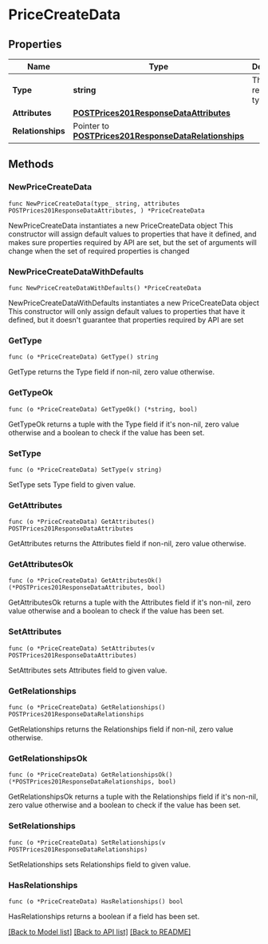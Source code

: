 # PriceCreateData

## Properties

Name | Type | Description | Notes
------------ | ------------- | ------------- | -------------
**Type** | **string** | The resource&#39;s type | [default to "prices"]
**Attributes** | [**POSTPrices201ResponseDataAttributes**](POSTPrices201ResponseDataAttributes.md) |  | 
**Relationships** | Pointer to [**POSTPrices201ResponseDataRelationships**](POSTPrices201ResponseDataRelationships.md) |  | [optional] 

## Methods

### NewPriceCreateData

`func NewPriceCreateData(type_ string, attributes POSTPrices201ResponseDataAttributes, ) *PriceCreateData`

NewPriceCreateData instantiates a new PriceCreateData object
This constructor will assign default values to properties that have it defined,
and makes sure properties required by API are set, but the set of arguments
will change when the set of required properties is changed

### NewPriceCreateDataWithDefaults

`func NewPriceCreateDataWithDefaults() *PriceCreateData`

NewPriceCreateDataWithDefaults instantiates a new PriceCreateData object
This constructor will only assign default values to properties that have it defined,
but it doesn't guarantee that properties required by API are set

### GetType

`func (o *PriceCreateData) GetType() string`

GetType returns the Type field if non-nil, zero value otherwise.

### GetTypeOk

`func (o *PriceCreateData) GetTypeOk() (*string, bool)`

GetTypeOk returns a tuple with the Type field if it's non-nil, zero value otherwise
and a boolean to check if the value has been set.

### SetType

`func (o *PriceCreateData) SetType(v string)`

SetType sets Type field to given value.


### GetAttributes

`func (o *PriceCreateData) GetAttributes() POSTPrices201ResponseDataAttributes`

GetAttributes returns the Attributes field if non-nil, zero value otherwise.

### GetAttributesOk

`func (o *PriceCreateData) GetAttributesOk() (*POSTPrices201ResponseDataAttributes, bool)`

GetAttributesOk returns a tuple with the Attributes field if it's non-nil, zero value otherwise
and a boolean to check if the value has been set.

### SetAttributes

`func (o *PriceCreateData) SetAttributes(v POSTPrices201ResponseDataAttributes)`

SetAttributes sets Attributes field to given value.


### GetRelationships

`func (o *PriceCreateData) GetRelationships() POSTPrices201ResponseDataRelationships`

GetRelationships returns the Relationships field if non-nil, zero value otherwise.

### GetRelationshipsOk

`func (o *PriceCreateData) GetRelationshipsOk() (*POSTPrices201ResponseDataRelationships, bool)`

GetRelationshipsOk returns a tuple with the Relationships field if it's non-nil, zero value otherwise
and a boolean to check if the value has been set.

### SetRelationships

`func (o *PriceCreateData) SetRelationships(v POSTPrices201ResponseDataRelationships)`

SetRelationships sets Relationships field to given value.

### HasRelationships

`func (o *PriceCreateData) HasRelationships() bool`

HasRelationships returns a boolean if a field has been set.


[[Back to Model list]](../README.md#documentation-for-models) [[Back to API list]](../README.md#documentation-for-api-endpoints) [[Back to README]](../README.md)


